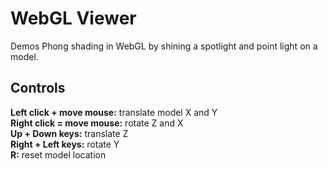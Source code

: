 # WebGL Viewer
Demos Phong shading in WebGL by shining a spotlight and point light on a model.

## Controls
**Left click + move mouse:** translate model X and Y<br>
**Right click = move mouse:** rotate Z and X<br>
**Up + Down keys:** translate Z<br>
**Right + Left keys:** rotate Y<br>
**R:** reset model location<br>
